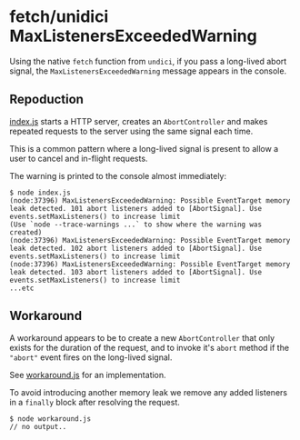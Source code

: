 # fetch/unidici MaxListenersExceededWarning

Using the native `fetch` function from `undici`, if you pass a long-lived abort signal, the `MaxListenersExceededWarning` message appears in the console.

## Repoduction

[index.js](./index.js) starts a HTTP server, creates an `AbortController` and makes repeated requests to the server using the same signal each time.

This is a common pattern where a long-lived signal is present to allow a user to cancel and in-flight requests.

The warning is printed to the console almost immediately:

```console
$ node index.js
(node:37396) MaxListenersExceededWarning: Possible EventTarget memory leak detected. 101 abort listeners added to [AbortSignal]. Use events.setMaxListeners() to increase limit
(Use `node --trace-warnings ...` to show where the warning was created)
(node:37396) MaxListenersExceededWarning: Possible EventTarget memory leak detected. 102 abort listeners added to [AbortSignal]. Use events.setMaxListeners() to increase limit
(node:37396) MaxListenersExceededWarning: Possible EventTarget memory leak detected. 103 abort listeners added to [AbortSignal]. Use events.setMaxListeners() to increase limit
...etc
```

## Workaround

A workaround appears to be to create a new `AbortController` that only exists for the duration of the request, and to invoke it's `abort` method if the `"abort"` event fires on the long-lived signal.

See [workaround.js](./workaround.js) for an implementation.

To avoid introducing another memory leak we remove any added listeners in a `finally` block after resolving the request.

```console
$ node workaround.js
// no output..
```
